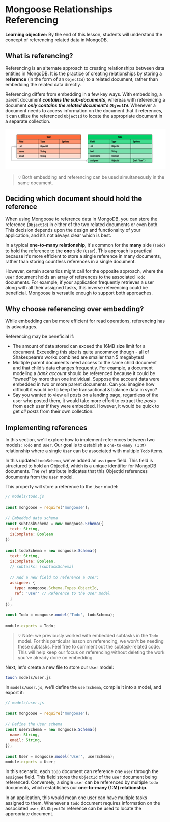 <h1>
  <span class="headline">Mongoose Relationships</span>
  <span class="subhead">Referencing</span>
</h1>

**Learning objective:** By the end of this lesson, students will understand the concept of referencing related data in MongoDB.

## What is referencing?

Referencing is an alternate approach to creating relationships between data entities in MongoDB. It is the practice of creating relationships by storing a **reference** (in the form of an `ObjectId`) to a related document, rather than embedding the related data directly.

Referencing differs from embedding in a few key ways. With embedding, a parent document ***contains the sub-documents***, whereas with referencing a document ***only contains the related document’s `ObjectId`***. Whenever a document needs to access information on the document that it references, it can utilize the referenced `ObjectId` to locate the appropriate document in a separate collection.

![Referencing example](./assets/referencing.png)

> 💡 Both embedding and referencing can be used simultaneously in the same document.

## Deciding which document should hold the reference

When using Mongoose to reference data in MongoDB, you can store the reference (`ObjectId`) in either of the two related documents or even both. This decision depends upon the design and functionality of your application, and it’s not always clear which is best.

In a typical **one-to-many relationship**, it's common for the **many** side (`Todo`) to hold the reference to the **one** side (`User`). This approach is practical because it's more efficient to store a single reference in many documents, rather than storing countless references in a single document.

However, certain scenarios might call for the opposite approach, where the `User` document holds an array of references to the associated `Todo` documents. For example, if your application frequently retrieves a user along with all their assigned tasks, this inverse referencing could be beneficial. Mongoose is versatile enough to support both approaches.

## Why choose referencing over embedding?

While embedding can be more efficient for read operations, referencing has its advantages.

Referencing may be beneficial if:

- The amount of data stored can exceed the 16MB size limit for a document. Exceeding this size is quite uncommon though - all of Shakespeare’s works combined are smaller than 5 megabytes!
- Multiple parent documents need access to the same child document and that child’s data changes frequently. For example, a document modeling a *bank account* should be referenced because it could be “owned” by more than one individual. Suppose the account data were embedded in two or more parent documents. Can you imagine how difficult it would be to keep the transactional & balance data in sync?
- Say you wanted to view all *posts* on a landing page, regardless of the user who posted them, it would take more effort to extract the *posts* from each user if they were embedded. However, it would be quick to get *all posts* from their own collection.

## Implementing references

In this section, we'll explore how to implement references between two models: `Todo` and `User`. Our goal is to establish a `one-to-many (1:M)` relationship where a single `User` can be associated with multiple `Todo` items.

In this updated `todoSchema`, we've added an `assignee` field. This field is structured to hold an ObjectId, which is a unique identifier for MongoDB documents. The `ref` attribute indicates that this ObjectId references documents from the `User` model.

This property will store a reference to the `User` model:

```javascript
// models/todo.js

const mongoose = require('mongoose');

// Embedded data schema
const subtaskSchema = new mongoose.Schema({
  text: String,
  isComplete: Boolean
})

const todoSchema = new mongoose.Schema({
  text: String,
  isComplete: Boolean,
  // subtasks: [subtaskSchema]

  // Add a new field to reference a User:
  assignee: { 
    type: mongoose.Schema.Types.ObjectId, 
    ref: 'User' // Reference to the User model
  }
});

const Todo = mongoose.model('Todo', todoSchema);

module.exports = Todo;
```

> 💡 Note: we previously worked with embedded subtasks in the `Todo` model. For this particular lesson on referencing, we won't be needing these subtasks. Feel free to comment out the subtask-related code. This will help keep our focus on referencing without deleting the work you've already done on embedding.

Next, let's create a new file to store our `User` model:

```bash
touch models/user.js
```

In `models/user.js`, we'll define the `userSchema`, compile it into a model, and export it:

```javascript
// models/user.js

const mongoose = require('mongoose');

// Define the User schema
const userSchema = new mongoose.Schema({
  name: String,
  email: String,
});

const User = mongoose.model('User', userSchema);
module.exports = User;
```

In this scenario, each `todo` document can reference one `user` through the `assignee` field. This field stores the `ObjectId` of the `user` document being referenced. Conversely, a single `user` can be referenced by multiple `todo` documents, which establishes our **one-to-many (1:M) relationship**.

In an application, this would mean one user can have multiple tasks assigned to them. Whenever a `todo` document requires information on the associated `user`, its `ObjectId` reference can be used to locate the appropriate document.
